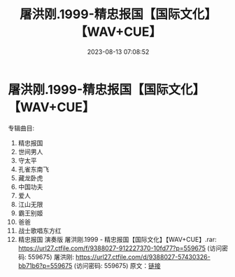 ﻿---
title: 屠洪刚.1999-精忠报国【国际文化】【WAV+CUE】
date: 2023-08-13 07:08:52
categories: WAV车载音乐、镜像
tags: 华语中文
---
# 屠洪刚.1999-精忠报国【国际文化】【WAV+CUE】

专辑曲目:
01. 精忠报国
02. 世间男人
03. 守太平
04. 孔雀东南飞
05. 藏龙卧虎
06. 中国功夫
07. 爱人
08. 江山无限
09. 霸王别姬
10. 爸爸
11. 战士歌唱东方红
12. 精忠报国 演奏版
屠洪刚.1999 - 精忠报国【国际文化】【WAV+CUE】.rar: https://url27.ctfile.com/f/9388027-912227370-10fd77?p=559675
(访问密码: 559675)
屠洪刚: https://url27.ctfile.com/d/9388027-57430326-bb71b6?p=559675
(访问密码: 559675)
原文：[链接](https://blog.sina.com.cn/s/blog_1647c7e760103132l.html)